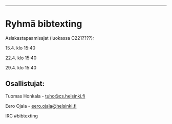 
----------------
Ryhmä bibtexting
================

Asiakastapaamisajat (luokassa C221????):

15.4. klo 15:40

22.4. klo 15:40

29.4. klo 15:40 


Osallistujat:
-------------

Tuomas Honkala - tuho@cs.helsinki.fi

Eero Ojala - eero.ojala@helsinki.fi


IRC #bibtexting
